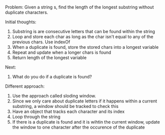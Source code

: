 Problem: 
Given a string s, find the length of the longest substring without duplicate characters.

Initial thoughts:
1. Substring is are consecutive letters that can be found within the string
2. Loop and store each char as long as the char isn't equal to any of the previous chars. Use indexOf
3. When a duplicate is found, store the stored chars into a longest variable
4. Repeat and update when a longer chars is found
5. Return length of the longest variable

Next:
1. What do you do if a duplicate is found?

Different approach:
1. Use the approach called sloding window.
2. Since we only care about duplicate letters if it happens within a current substring, a window should be tracked to check this
3. Have an object that tracks each character and its index
4. Loop through the string
5. If there is a duplicate is found and it is wihtin the current window, update the window to one character after the occurence of the duplicate